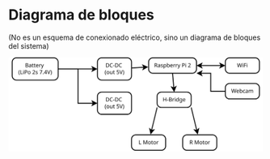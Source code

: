 # Diagrama de bloques
(No es un esquema de conexionado eléctrico, sino un diagrama de bloques del sistema)

![Block diagram](../../../assets/rdambassador_block_diagram.svg)


